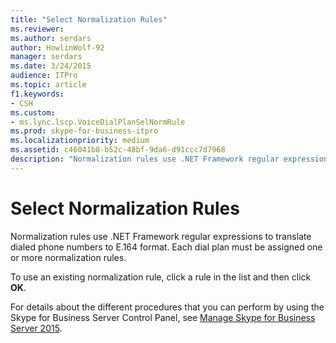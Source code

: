 ```yaml
---
title: "Select Normalization Rules"
ms.reviewer: 
ms.author: serdars
author: HowlinWolf-92
manager: serdars
ms.date: 3/24/2015
audience: ITPro
ms.topic: article
f1.keywords:
- CSH
ms.custom:
- ms.lync.lscp.VoiceDialPlanSelNormRule
ms.prod: skype-for-business-itpro
ms.localizationpriority: medium
ms.assetid: c46041b8-b52c-48bf-9da6-d91ccc7d7968
description: "Normalization rules use .NET Framework regular expressions to translate dialed phone numbers to E.164 format. Each dial plan must be assigned one or more normalization rules."
---
```


# Select Normalization Rules
 
Normalization rules use .NET Framework regular expressions to translate dialed phone numbers to E.164 format. Each dial plan must be assigned one or more normalization rules.
  
To use an existing normalization rule, click a rule in the list and then click **OK**.
  
For details about the different procedures that you can perform by using the Skype for Business Server Control Panel, see [Manage Skype for Business Server 2015](../../manage/manage.md).
  

